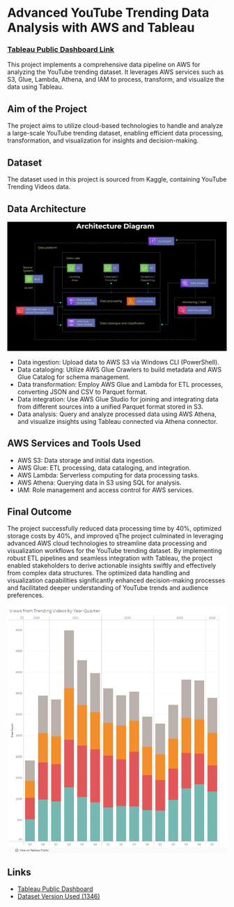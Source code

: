 # Advanced YouTube Trending Data Analysis with AWS and Tableau

### <a href="https://public.tableau.com/views/YouTubeDataAnalysis_17183199750300/ViewsxQuarter?:language=en-US&:sid=&:display_count=n&:origin=viz_share_link" target="_blank">Tableau Public Dashboard Link</a>

This project implements a comprehensive data pipeline on AWS for analyzing the YouTube trending dataset. It leverages AWS services such as S3, Glue, Lambda, Athena, and IAM to process, transform, and visualize the data using Tableau.

## Aim of the Project

The project aims to utilize cloud-based technologies to handle and analyze a large-scale YouTube trending dataset, enabling efficient data processing, transformation, and visualization for insights and decision-making.

## Dataset

The dataset used in this project is sourced from Kaggle, containing YouTube Trending Videos data.

## Data Architecture

![Architecture Diagram](images/architecture_diagram.png)

- Data ingestion: Upload data to AWS S3 via Windows CLI (PowerShell).
- Data cataloging: Utilize AWS Glue Crawlers to build metadata and AWS Glue Catalog for schema management.
- Data transformation: Employ AWS Glue and Lambda for ETL processes, converting JSON and CSV to Parquet format.
- Data integration: Use AWS Glue Studio for joining and integrating data from different sources into a unified Parquet format stored in S3.
- Data analysis: Query and analyze processed data using AWS Athena, and visualize insights using Tableau connected via Athena connector.

## AWS Services and Tools Used

- AWS S3: Data storage and initial data ingestion.
- AWS Glue: ETL processing, data cataloging, and integration.
- AWS Lambda: Serverless computing for data processing tasks.
- AWS Athena: Querying data in S3 using SQL for analysis.
- IAM: Role management and access control for AWS services.

## Final Outcome

The project successfully reduced data processing time by 40%, optimized storage costs by 40%, and improved qThe project culminated in leveraging advanced AWS cloud technologies to streamline data processing and visualization workflows for the YouTube trending dataset. By implementing robust ETL pipelines and seamless integration with Tableau, the project enabled stakeholders to derive actionable insights swiftly and effectively from complex data structures. The optimized data handling and visualization capabilities significantly enhanced decision-making processes and facilitated deeper understanding of YouTube trends and audience preferences.

![Sample Tableau Dashboard image](images/sample_tableau_image.png)

## Links

- <a href="https://public.tableau.com/views/YouTubeDataAnalysis_17183199750300/ViewsxQuarter?:language=en-US&:sid=&:display_count=n&:origin=viz_share_link" target="_blank">Tableau Public Dashboard</a>
- <a href="https://www.kaggle.com/datasets/rsrishav/youtube-trending-video-dataset" target="_blank">Dataset Version Used (1346)</a>

